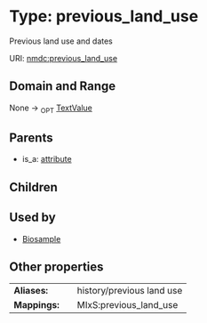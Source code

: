 
# Type: previous_land_use


Previous land use and dates

URI: [nmdc:previous_land_use](https://microbiomedata/meta/previous_land_use)


## Domain and Range

None ->  <sub>OPT</sub> [TextValue](TextValue.md)

## Parents

 *  is_a: [attribute](attribute.md)

## Children


## Used by

 * [Biosample](Biosample.md)

## Other properties

|  |  |  |
| --- | --- | --- |
| **Aliases:** | | history/previous land use |
| **Mappings:** | | MIxS:previous_land_use |

